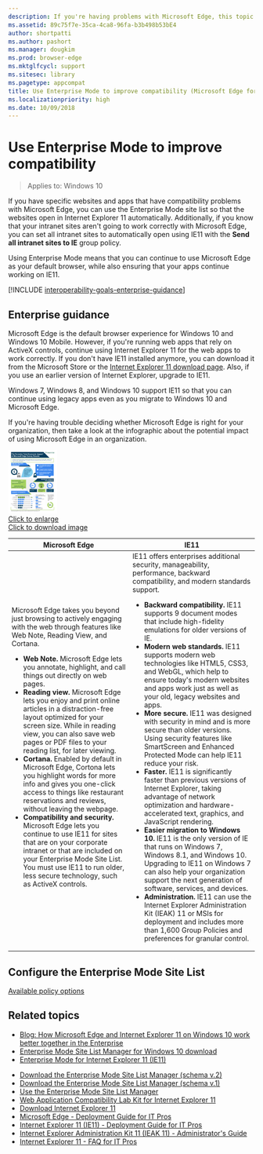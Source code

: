 ```yaml
---
description: If you're having problems with Microsoft Edge, this topic tells how to use the Enterprise Mode site list to automatically open sites using IE11.
ms.assetid: 89c75f7e-35ca-4ca8-96fa-b3b498b53bE4
author: shortpatti
ms.author: pashort
ms.manager: dougkim
ms.prod: browser-edge
ms.mktglfcycl: support
ms.sitesec: library
ms.pagetype: appcompat
title: Use Enterprise Mode to improve compatibility (Microsoft Edge for IT Pros)
ms.localizationpriority: high
ms.date: 10/09/2018
---
```


# Use Enterprise Mode to improve compatibility

> Applies to: Windows 10

If you have specific websites and apps that have compatibility problems with Microsoft Edge, you can use the Enterprise Mode site list so that the websites open in Internet Explorer 11 automatically. Additionally, if you know that your intranet sites aren't going to work correctly with Microsoft Edge, you can set all intranet sites to automatically open using IE11 with the **Send all intranet sites to IE** group policy.

Using Enterprise Mode means that you can continue to use Microsoft Edge as your default browser, while also ensuring that your apps continue working on IE11.


[!INCLUDE [interoperability-goals-enterprise-guidance](../includes/interoperability-goals-enterprise-guidance.md)]

## Enterprise guidance
Microsoft Edge is the default browser experience for Windows 10 and Windows 10 Mobile. However, if you're running web apps that rely on ActiveX controls, continue using Internet Explorer 11 for the web apps to work correctly. If you don't have IE11 installed anymore, you can download it from the Microsoft Store or the [Internet Explorer 11 download page](https://go.microsoft.com/fwlink/p/?linkid=290956). Also, if you use an earlier version of Internet Explorer, upgrade to IE11. 

Windows 7, Windows 8, and Windows 10 support IE11 so that you can continue using legacy apps even as you migrate to Windows 10 and Microsoft Edge.  

If you're having trouble deciding whether Microsoft Edge is right for your organization, then take a look at the infographic about the potential impact of using Microsoft Edge in an organization.

![Microsoft Edge infographic](images/microsoft-edge-infographic-sm.png)<br>
[Click to enlarge](img-microsoft-edge-infographic-lg.md)<br>
[Click to download image](https://www.microsoft.com/download/details.aspx?id=53892)


|Microsoft Edge  |IE11  |
|---------|---------|
|Microsoft Edge takes you beyond just browsing to actively engaging with the web through features like Web Note, Reading View, and Cortana.<ul><li>**Web Note.** Microsoft Edge lets you annotate, highlight, and call things out directly on web pages.</li><li>**Reading view.** Microsoft Edge lets you enjoy and print online articles in a distraction-free layout optimized for your screen size. While in reading view, you can also save web pages or PDF files to your reading list, for later viewing.</li><li>**Cortana.** Enabled by default in Microsoft Edge, Cortona lets you highlight words for more info and gives you one-click access to things like restaurant reservations and reviews, without leaving the webpage.</li><li>**Compatibility and security.** Microsoft Edge lets you continue to use IE11 for sites that are on your corporate intranet or that are included on your Enterprise Mode Site List. You must use IE11 to run older, less secure technology, such as ActiveX controls.</li></ul>     |IE11 offers enterprises additional security, manageability, performance, backward compatibility, and modern standards support.<ul><li>**Backward compatibility.** IE11 supports 9 document modes that include high-fidelity emulations for older versions of IE.</li><li>**Modern web standards.** IE11 supports modern web technologies like HTML5, CSS3, and WebGL, which help to ensure today's modern websites and apps work just as well as your old, legacy websites and apps.</li><li>**More secure.** IE11 was designed with security in mind and is more secure than older versions. Using security features like SmartScreen and Enhanced Protected Mode can help IE11 reduce your risk.</li><li>**Faster.** IE11 is significantly faster than previous versions of Internet Explorer, taking advantage of network optimization and hardware-accelerated text, graphics, and JavaScript rendering.</li><li>**Easier migration to Windows 10.** IE11 is the only version of IE that runs on Windows 7, Windows 8.1, and Windows 10. Upgrading to IE11 on Windows 7 can also help your organization support the next generation of software, services, and devices.</li><li>**Administration.** IE11 can use the Internet Explorer Administration Kit (IEAK) 11 or MSIs for deployment and includes more than 1,600 Group Policies and preferences for granular control.</li></ul>         |


## Configure the Enterprise Mode Site List
[Available policy options](includes/configure-enterprise-mode-site-list-include.md)


## Related topics
* [Blog: How Microsoft Edge and Internet Explorer 11 on Windows 10 work better together in the Enterprise](https://go.microsoft.com/fwlink/p/?LinkID=624035)
* [Enterprise Mode Site List Manager for Windows 10 download](https://go.microsoft.com/fwlink/?LinkId=746562)
* [Enterprise Mode for Internet Explorer 11 (IE11)](https://go.microsoft.com/fwlink/p/?linkid=618377)
- [Download the Enterprise Mode Site List Manager (schema v.2)](https://go.microsoft.com/fwlink/p/?LinkId=716853)
- [Download the Enterprise Mode Site List Manager (schema v.1)](https://go.microsoft.com/fwlink/p/?LinkID=394378)
- [Use the Enterprise Mode Site List Manager](https://docs.microsoft.com/en-us/internet-explorer/ie11-deploy-guide/use-the-enterprise-mode-site-list-manager)
- [Web Application Compatibility Lab Kit for Internet Explorer 11](https://technet.microsoft.com/browser/mt612809.aspx)
- [Download Internet Explorer 11](https://go.microsoft.com/fwlink/p/?linkid=290956)
- [Microsoft Edge - Deployment Guide for IT Pros](https://technet.microsoft.com/itpro/microsoft-edge/index)
- [Internet Explorer 11 (IE11) - Deployment Guide for IT Pros](https://go.microsoft.com/fwlink/p/?LinkId=760644)
- [Internet Explorer Administration Kit 11 (IEAK 11) - Administrator's Guide](https://go.microsoft.com/fwlink/p/?LinkId=760646)
- [Internet Explorer 11 - FAQ for IT Pros](https://technet.microsoft.com/itpro/internet-explorer/ie11-faq/faq-for-it-pros-ie11)